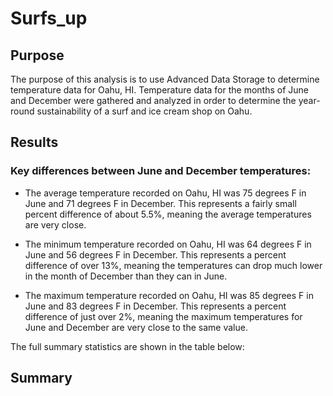 # Surfs_up

## Purpose

The purpose of this analysis is to use Advanced Data Storage to determine temperature data for Oahu, HI.  Temperature data for the months of June and December were gathered and analyzed in order to determine the year-round sustainability of a surf and ice cream shop on Oahu.

## Results

### Key differences between June and December temperatures:

 - The average temperature recorded on Oahu, HI was 75 degrees F in June and 71 degrees F in December.  This represents a fairly small percent difference of about 5.5%, meaning the average temperatures are very close.

 - The minimum temperature recorded on Oahu, HI was 64 degrees F in June and 56 degrees F in December. This represents a percent difference of over 13%, meaning the temperatures can drop much lower in the month of December than they can in June.

 - The maximum temperature recorded on Oahu, HI was 85 degrees F in June and 83 degrees F in December.  This represents a percent difference of just over 2%, meaning the maximum temperatures for June and December are very close to the same value. 

The full summary statistics are shown in the table below:

## Summary